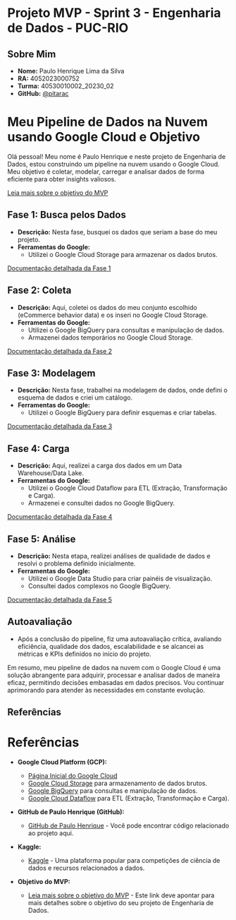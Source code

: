 # Projeto MVP - Sprint 3 - Engenharia de Dados - PUC-RIO

## Sobre Mim

- **Nome:** Paulo Henrique Lima da Silva
- **RA:** 4052023000752
- **Turma:** 40530010002_20230_02
- **GitHub:** [@pitarac](https://www.github.com/pitarac)

# Meu Pipeline de Dados na Nuvem usando Google Cloud e Objetivo

Olá pessoal! Meu nome é Paulo Henrique e neste projeto de Engenharia de Dados, estou construindo um pipeline na nuvem usando o Google Cloud. Meu objetivo é coletar, modelar, carregar e analisar dados de forma eficiente para obter insights valiosos.

[Leia mais sobre o objetivo do MVP](https://github.com/pitarac/mvp-sprint-eng-de-dados/blob/main/objetivo.md)

## Fase 1: Busca pelos Dados
- **Descrição:** Nesta fase, busquei os dados que seriam a base do meu projeto.
- **Ferramentas do Google:** 
  - Utilizei o Google Cloud Storage para armazenar os dados brutos.

[Documentação detalhada da Fase 1](https://github.com/pitarac/mvp-sprint-eng-de-dados/tree/main/fase-1)

## Fase 2: Coleta 
- **Descrição:** Aqui, coletei os dados do meu conjunto escolhido (eCommerce behavior data) e os inseri no Google Cloud Storage.
- **Ferramentas do Google:**
  - Utilizei o Google BigQuery para consultas e manipulação de dados.
  - Armazenei dados temporários no Google Cloud Storage.
  
[Documentação detalhada da Fase 2](https://github.com/pitarac/mvp-sprint-eng-de-dados/tree/main/fase-2)

## Fase 3: Modelagem 
- **Descrição:** Nesta fase, trabalhei na modelagem de dados, onde defini o esquema de dados e criei um catálogo.
- **Ferramentas do Google:**
  - Utilizei o Google BigQuery para definir esquemas e criar tabelas.
  
[Documentação detalhada da Fase 3](https://github.com/pitarac/mvp-sprint-eng-de-dados/tree/main/fase-3)

## Fase 4: Carga
- **Descrição:** Aqui, realizei a carga dos dados em um Data Warehouse/Data Lake.
- **Ferramentas do Google:**
  - Utilizei o Google Cloud Dataflow para ETL (Extração, Transformação e Carga).
  - Armazenei e consultei dados no Google BigQuery.
  
[Documentação detalhada da Fase 4](https://github.com/pitarac/mvp-sprint-eng-de-dados/tree/main/fase-4)

## Fase 5: Análise
- **Descrição:** Nesta etapa, realizei análises de qualidade de dados e resolvi o problema definido inicialmente.
- **Ferramentas do Google:**
  - Utilizei o Google Data Studio para criar painéis de visualização.
  - Consultei dados complexos no Google BigQuery.
  
[Documentação detalhada da Fase 5](https://github.com/pitarac/mvp-sprint-eng-de-dados/tree/main/fase-5)

## Autoavaliação
- Após a conclusão do pipeline, fiz uma autoavaliação crítica, avaliando eficiência, qualidade dos dados, escalabilidade e se alcancei as métricas e KPIs definidos no início do projeto.

Em resumo, meu pipeline de dados na nuvem com o Google Cloud é uma solução abrangente para adquirir, processar e analisar dados de maneira eficaz, permitindo decisões embasadas em dados precisos. Vou continuar aprimorando para atender às necessidades em constante evolução.

## Referências
# Referências

- **Google Cloud Platform (GCP):**
   - [Página Inicial do Google Cloud](https://cloud.google.com/)
   - [Google Cloud Storage](https://cloud.google.com/storage) para armazenamento de dados brutos.
   - [Google BigQuery](https://cloud.google.com/bigquery) para consultas e manipulação de dados.
   - [Google Cloud Dataflow](https://cloud.google.com/dataflow) para ETL (Extração, Transformação e Carga).

- **GitHub de Paulo Henrique (GitHub):**
   - [GitHub de Paulo Henrique](https://github.com/pitarac) - Você pode encontrar código relacionado ao projeto aqui.

- **Kaggle:**
   - [Kaggle](https://www.kaggle.com/) - Uma plataforma popular para competições de ciência de dados e recursos relacionados a dados.

- **Objetivo do MVP:**
   - [Leia mais sobre o objetivo do MVP]([inserir-link-aqui](https://pucrio.grupoa.education/plataforma/course/375738/content/4736775)) - Este link deve apontar para mais detalhes sobre o objetivo do seu projeto de Engenharia de Dados.

